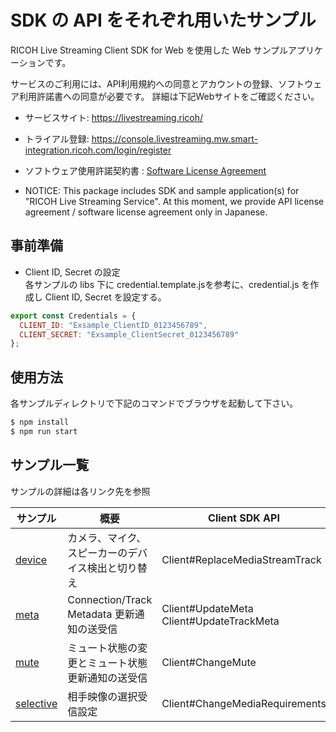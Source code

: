 # SDK の API をそれぞれ用いたサンプル

RICOH Live Streaming Client SDK for Web を使用した Web サンプルアプリケーションです。

サービスのご利用には、API利用規約への同意とアカウントの登録、ソフトウェア利用許諾書への同意が必要です。
詳細は下記Webサイトをご確認ください。

* サービスサイト: https://livestreaming.ricoh/
* トライアル登録: https://console.livestreaming.mw.smart-integration.ricoh.com/login/register
* ソフトウェア使用許諾契約書 : [Software License Agreement](../SoftwareLicenseAgreement.txt)

* NOTICE: This package includes SDK and sample application(s) for "RICOH Live Streaming Service".
At this moment, we provide API license agreement / software license agreement only in Japanese.

## 事前準備
* Client ID, Secret の設定  
各サンプルの libs 下に credential.template.jsを参考に、credential.js を作成し Client ID, Secret を設定する。  
``` JavaScript
export const Credentials = {
  CLIENT_ID: "Exsample_ClientID_0123456789",
  CLIENT_SECRET: "Exsample_ClientSecret_0123456789"
};
```

## 使用方法

各サンプルディレクトリで下記のコマンドでブラウザを起動して下さい。

```sh
$ npm install
$ npm run start
```

## サンプル一覧
サンプルの詳細は各リンク先を参照

| サンプル                   | 概要                                            | Client SDK API                                                                                                                              |
| -------------------------- | --------------------------------------------  | ------------------------------------------------------------------------------------------------------------------------------------------- |
| [device](./device)         | カメラ、マイク、スピーカーのデバイス検出と切り替え   | Client#ReplaceMediaStreamTrack|
| [meta](./meta)             | Connection/Track Metadata 更新通知の送受信     | Client#UpdateMeta<br>Client#UpdateTrackMeta|
| [mute](./mute)             | ミュート状態の変更とミュート状態更新通知の送受信      | Client#ChangeMute<br>|
| [selective](./selective)   | 相手映像の選択受信設定                           | Client#ChangeMediaRequirements  |
